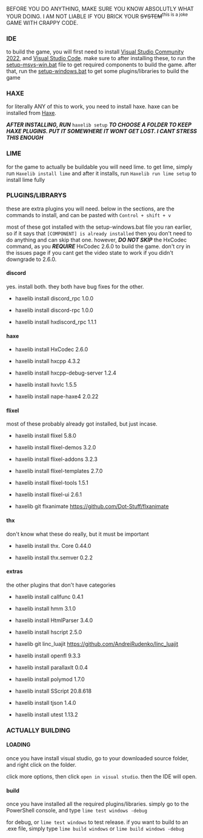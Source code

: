 BEFORE YOU DO ANYTHING, MAKE SURE YOU KNOW ABSOLUTLY WHAT YOUR DOING. I AM NOT LIABLE IF YOU BRICK YOUR ~~SYSTEM~~<sup>this is a joke</sup> GAME WITH CRAPPY CODE.

### IDE

to build the game, you will first need to install [Visual Studio Community 2022](https://visualstudio.microsoft.com/vs/community/), and [Visual Studio Code](https://code.visualstudio.com). make sure to after installing these, to run the [setup-msvs-win.bat](./setup/setup-msvc-win.bat) file to get required components to build the game. after that, run the [setup-windows.bat](./setup/setup-windows.bat) to get some plugins/libraries to build the game

### HAXE

for literally ANY of this to work, you need to install haxe. haxe can be installed from [Haxe](https://haxe.org).

***AFTER INSTALLING, RUN***  `haxelib setup`  ***TO CHOOSE A FOLDER TO KEEP HAXE PLUGINS. PUT IT SOMEWHERE IT WONT GET LOST. I CANT STRESS THIS ENOUGH***

### LIME

for the game to actually be buildable you will need lime. to get lime, simply run `Haxelib install lime` and after it installs, run `Haxelib run lime setup` to install lime fully

### PLUGINS/LIBRARYS

these are extra plugins you will need. below in the sections, are the commands to install, and can be pasted with `Control + shift + v`

most of these got installed with the setup-windows.bat file you ran earlier, so if it says that `[COMPONENT] is already installed` then you don't need to do anything and can skip that one. however, ***DO NOT SKIP*** the HxCodec command, as you ***REQUIRE*** HxCodec 2.6.0 to build the game. don't cry in the issues page if you cant get the video state to work if you didn't downgrade to 2.6.0.

#### discord

yes. install both. they both have bug fixes for the other.

* haxelib install discord_rpc 1.0.0

* haxelib install discord-rpc 1.0.0

* haxelib install hxdiscord_rpc 1.1.1

#### haxe

* haxelib install HxCodec 2.6.0

* haxelib install hxcpp 4.3.2

* haxelib install hxcpp-debug-server 1.2.4

* haxelib install hxvlc 1.5.5

* haxelib install nape-haxe4 2.0.22

#### flixel

most of these probably already got installed, but just incase.

* haxelib install flixel 5.8.0 

* haxelib install flixel-demos 3.2.0

* haxelib install flixel-addons 3.2.3

* haxelib install flixel-templates 2.7.0

* haxelib install flixel-tools 1.5.1 

* haxelib install flixel-ui 2.6.1

* haxelib git flxanimate https://github.com/Dot-Stuff/flxanimate

#### thx
don't know what these do really, but it must be important
* haxelib install thx. Core 0.44.0

* haxelib install thx.semver 0.2.2

#### extras

the other plugins that don't have categories

* haxelib install callfunc 0.4.1

* haxelib install hmm 3.1.0

* haxelib install HtmlParser 3.4.0

* haxelib install hscript 2.5.0

* haxelib git linc_luajit https://github.com/AndreiRudenko/linc_luajit

* haxelib install openfl 9.3.3

* haxelib install parallaxlt 0.0.4

* haxelib install polymod 1.7.0

* haxelib install SScript 20.8.618

* haxelib install tjson 1.4.0

* haxelib install utest 1.13.2

### ACTUALLY BUILDING

#### LOADING

once you have install visual studio, go to your downloaded source folder, and right click on the folder.

click more options, then click `open in visual studio`. then the IDE will open.

#### build

once you have installed all the required plugins/libraries. simply go to the PowerShell console, and type `lime test windows -debug`

for debug, or `lime test windows` to test release. if you want to build to an .exe file, simply type `lime build windows` or `lime build windows -debug`

  

